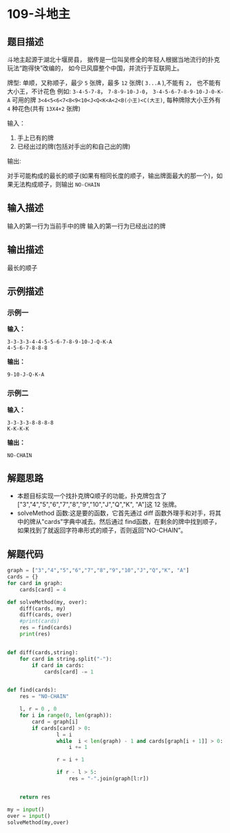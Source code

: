 #  109-斗地主

## 题目描述

斗地主起源于湖北十堰房县，
据传是一位叫吴修全的年轻人根据当地流行的扑克玩法“跑得快”改编的，
如今已风靡整个中国，并流行于互联网上。

牌型:
单顺，又称顺子，最少 `5` 张牌，最多 `12` 张牌( `3...A` ),不能有 `2`，
也不能有大小王，不计花色
例如: `3-4-5-7-8`， `7-8-9-10-J-0`， `3-4-5-6-7-8-9-10-J-0-K-A`
可用的牌 `3<4<5<6<7<8<9<10<J<Q<K<A<2<B(小王)<C(大王)`,
每种牌除大小王外有 `4` 种花色(共有 `13X4+2` 张牌)

输入：

1. 手上已有的牌
2. 已经出过的牌(包括对手出的和自己出的牌)

输出:

对手可能构成的最长的顺子(如果有相同长度的顺子，输出牌面最大的那一个)，如果无法构成顺子，则输出 `NO-CHAIN`

## 输入描述

输入的第一行为当前手中的牌
输入的第一行为已经出过的牌

## 输出描述

最长的顺子

## 示例描述

### 示例一

**输入：**

```
3-3-3-3-4-4-5-5-6-7-8-9-10-J-Q-K-A
4-5-6-7-8-8-8
```

**输出：**

```
9-10-J-Q-K-A
```

### 示例二

**输入：**

```
3-3-3-3-8-8-8-8
K-K-K-K
```

**输出：**

```
NO-CHAIN
```

## 解题思路

- 本题目标实现一个找扑克牌Q顺子的功能，扑克牌包含了 ["3","4","5","6","7","8","9","10","J","Q","K", "A"]这 12 张牌。
- solveMethod 函数:这是要的函数，它首先通过 diff 函数外理手和对手，将其中的牌从"cards"字典中减去。然后通过 find函数，在剩余的牌中找到顺子，如果找到了就返回字符串形式的顺子，否则返回"NO-CHAIN”。

## 解题代码

```python
graph = ["3","4","5","6","7","8","9","10","J","Q","K", "A"]
cards = {}
for card in graph:
	cards[card] = 4

def solveMethod(my, over):
	diff(cards, my)
	diff(cards, over)
	#print(cards)
	res = find(cards)
	print(res)


def diff(cards,string):
	for card in string.split("-"):
		if card in cards:
			cards[card] -= 1


def find(cards):
	res = "NO-CHAIN"

	l, r = 0 , 0 
	for i in range(0, len(graph)):
		card = graph[i]
		if cards[card] > 0:
				l = i
				while  i < len(graph) - 1 and cards[graph[i + 1]] > 0:
					i += 1

				r = i + 1

				if r - l > 5:
					res = "-".join(graph[l:r])


	return res

my = input()
over = input()
solveMethod(my,over)


```